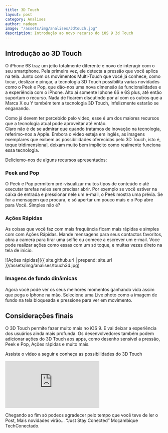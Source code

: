 ```yaml
---
title: 3D Touch
layout: post
category: Analises
author: nadeem
image: "/assets/img/analises/3dtouch.jpg"
description: Introdução ao novo recurso do iOS 9 3d Touch
---
```


## Introdução ao 3D Touch

O iPhone 6S traz um jeito totalmente diferente e novo de interagir com o seu smartphone.
Pela primeira vez, ele detecta a pressão que você aplica na tela. 
Junto com os movimentos Multi-Touch que você já conhece, como tocar, deslizar e pinçar, a tecnologia 3D Touch possibilita varias novidades como o Peek e Pop, que dão-nos uma nova dimensão às funcionalidades e a experiência com o iPhone. 
Alto aí somente Iphone 6S e 6S plus, até então suportam o recurso. 
Nada de ficarem discutindo por aí com os outros que a Marca X ou Y também tem a tecnologia 3D Touch, Infelizmente estarão se enganando.


Como já devem ter percebido pelo video, esse é um dos maiores recursos que a tecnologia atual pode aproveitar até então. <br>
Claro não é de se admirar que quando tratamos de inovação na tecnologia, referimo-nos a Apple.
Embora o video esteja em inglês, as imagens exemplares que exibem as possibilidades oferecidas pelo 3D Touch, isto é, toque tridimensional, deixam muito bem implicito como realmente funciona essa tecnologia.

Deliciemo-nos de alguns recursos apresentados:

### Peek and Pop
O Peek e Pop permitem pré-visualizar muitos tipos de conteúdo e até executar tarefas neles sem precisar abrir. 
Por exemplo se você estiver na caixa de entrada e pressionar nele um e-mail, o Peek mostra uma prévia. 
Se for a mensagem que procura, e só apertar um pouco mais e o Pop abre para Você. 
Simples não é?

### Ações Rápidas
As coisas que você faz com mais frequência ficam mais rápidas e simples com com Ações Rápidas. 
Mande mensagens para seus contactos favoritos, abra a camera para tirar uma selfie ou comece a escrever um e-mail. 
Voce pode realizar ações como essas com um só toque, e muitas vezes direto na tela de inicio.

![Ações rápidas]({{ site.github.url | prepend: site.url }}/assets/img/analises/touch3d.jpg)

### Imagens de fundo dinâmicas
Agora você pode ver os seus melhores momentos ganhando vida assim que pega o Iphone na mão.
Selecione uma Live photo como a imagem de fundo na tela bloqueada e pressione para ver em movimento.

## Considerações finais
O 3D Touch permite fazer muito mais no iOS 9. 
E vai deixar a experiência dos usuários ainda mais profunda. 
Os desenvolvedores também podem adicionar ações do 3D Touch aos apps, como desenho sensível a pressão, Peek e Pop, Ações rápidas e muito mais.

Assiste o vídeo a seguir e conheça as possibilidades do 3D Touch

<div class="video-container">
    <iframe src="https://www.youtube.com/embed/cSTEB8cdQwo" frameborder="0" allowfullscreen></iframe>
</div>

Chegando ao fim só podeos agradecer pelo tempo que você teve de ler o Post, Mais novidades virão… “Just Stay Conected”
Moçambique TechConectado.